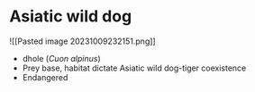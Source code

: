 # Asiatic wild dog
![[Pasted image 20231009232151.png]]
- dhole (_Cuon alpinus_)
- Prey base, habitat dictate Asiatic wild dog­-tiger coexistence
- Endangered